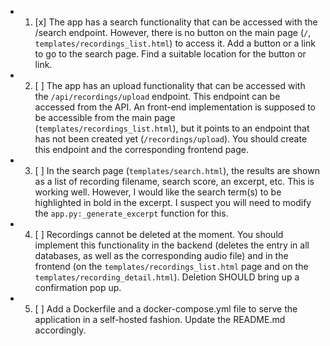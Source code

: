 - 1. [x] The app has a search functionality that can be accessed with the /search endpoint.
         However, there is no button on the main page (`/`, `templates/recordings_list.html`) to access it. Add a button or a
         link to go to the search page. Find a suitable location for the button or link.
- 2. [ ] The app has an upload functionality that can be accessed with the
         `/api/recordings/upload`
         endpoint. This endpoint can be accessed from the API. An front-end implementation is supposed to be accessible from the main page (`templates/recordings_list.html`), but it points to an endpoint that has not been created yet (`/recordings/upload`). You should create this endpoint and the corresponding frontend page.
- 3. [ ] In the search page (`templates/search.html`), the results are shown as a list
         of recording filename, search score, an excerpt, etc. This is working well. However,
         I would like the search term(s) to be highlighted in bold in the excerpt. I
         suspect you will need to modify the `app.py:_generate_excerpt` function for this.
- 4. [ ] Recordings cannot be deleted at the moment. You should implement this
         functionality in the backend (deletes the entry in all databases, as well as the
         corresponding audio file) and in the frontend (on the `templates/recordings_list.html`
         page and on the `templates/recording_detail.html`). Deletion SHOULD bring up a
         confirmation pop up.
- 5. [ ] Add a Dockerfile and a docker-compose.yml file to serve the application in a
         self-hosted fashion. Update the README.md accordingly.
